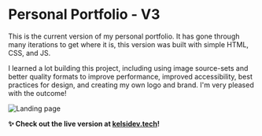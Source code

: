 # Personal Portfolio - V3

This is the current version of my personal portfolio. It has gone through many iterations to get where it is, this version was built with simple HTML, CSS, and JS.

I learned a lot building this project, including using image source-sets and better quality formats to improve performance, improved accessibility, best practices for design, and creating my own logo and brand. I'm very pleased with the outcome!

![Landing page](public/docs/home.png)

<b>✨ Check out the live version at [kelsidev.tech](https://kelsidev.tech)!</b>
